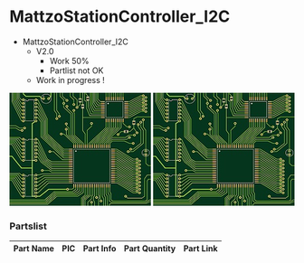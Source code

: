 # MattzoStationController_I2C
+ MattzoStationController_I2C
	+ V2.0
		* Work 50%
		* Partlist not OK
	+ Work in progress !
<img src="https://github.com/Backkevin/My_LEGO_Project/blob/master/MattzoStationController_I2C/IMAGE/Default.jpg">
<img src="https://github.com/Backkevin/My_LEGO_Project/blob/master/MattzoStationController_I2C/IMAGE/Default.jpg">

### Partslist 
                    
  Part Name   |      PIC      |   Part Info   | Part Quantity |   Part Link 
------------- | ------------- | ------------- | ------------- | -------------
